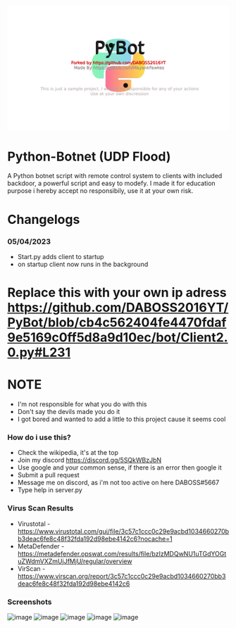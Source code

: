 <p align="center">
  <img src="https://github.com/DABOSS2016YT/PyBot/blob/master/banner.png">
</p>

# Python-Botnet (UDP Flood)

A Python botnet script with remote control system to clients with included backdoor, a powerful script and easy to modefy. I made it for education purpose i hereby accept no responsibily, use it at your own risk.


# Changelogs
### 05/04/2023
* Start.py adds client to startup
* on startup client now runs in the background

# Replace this with your own ip adress https://github.com/DABOSS2016YT/PyBot/blob/cb4c562404fe4470fdaf9e5169c0ff5d8a9d10ec/bot/Client2.0.py#L231

# NOTE
* I'm not responsible for what you do with this
* Don't say the devils made you do it
* I got bored and wanted to add a little to this project cause it seems cool


### How do i use this?
* Check the wikipedia, it's at the top
* Join my discord https://discord.gg/5SQkWBzJbN
* Use google and your common sense, if there is an error then google it
* Submit a pull request
* Message me on discord, as i'm not too active on here DABOSS#5667
* Type help in server.py


### Virus Scan Results
* Virustotal - https://www.virustotal.com/gui/file/3c57c1ccc0c29e9acbd1034660270bb3deac6fe8c48f32fda192d98ebe4142c6?nocache=1
* MetaDefender - https://metadefender.opswat.com/results/file/bzIzMDQwNU1uTGdYOGtuZWdmVXZmUjJfMjU/regular/overview
* VirScan - https://www.virscan.org/report/3c57c1ccc0c29e9acbd1034660270bb3deac6fe8c48f32fda192d98ebe4142c6


### Screenshots
![image](https://user-images.githubusercontent.com/43446532/229950646-bef0ce21-f32b-4f68-8216-478a8c2ea4f2.png)
![image](https://user-images.githubusercontent.com/43446532/229950695-c3bb5eb3-5b6b-499e-9db2-f6738b6771c8.png)
![image](https://user-images.githubusercontent.com/43446532/229950781-08e485bb-9138-4898-b828-90aed5ada025.png)
![image](https://user-images.githubusercontent.com/43446532/229950831-1e22de5e-3c5b-4ed2-96d7-a75e7699f50b.png)
![image](https://user-images.githubusercontent.com/43446532/229950870-ee12c118-3746-4f51-a561-e5751c6f1cf7.png)






